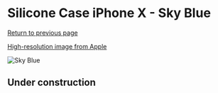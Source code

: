 # Silicone Case iPhone X - Sky Blue

[Return to previous page](/iphone_x)

[High-resolution image from Apple](https://store.storeimages.cdn-apple.com/8756/as-images.apple.com/is/MRRD2?wid=4500&hei=4500&fmt=png)

<div style="width: 500px"><img src="/everyphone/MRRD2.png" alt="Sky Blue"></div>

## Under construction
